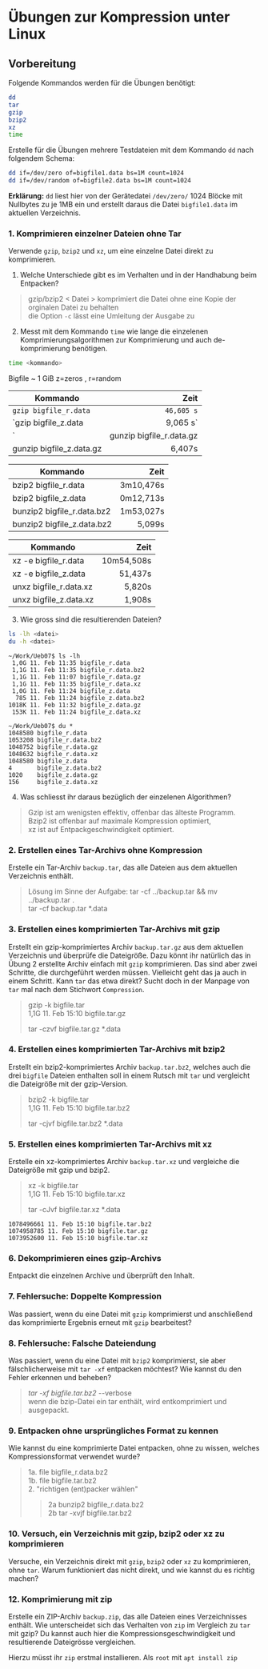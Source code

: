 # Übungen zur Kompression unter Linux

## Vorbereitung

Folgende Kommandos werden für die Übungen benötigt:
```bash
dd
tar
gzip
bzip2
xz
time
```

Erstelle für die Übungen mehrere Testdateien mit dem Kommando `dd` nach folgendem Schema:
```bash
dd if=/dev/zero of=bigfile1.data bs=1M count=1024
dd if=/dev/random of=bigfile2.data bs=1M count=1024
```
**Erklärung:** `dd` liest hier von der Gerätedatei `/dev/zero/` 1024 Blöcke mit Nullbytes zu je 1MB ein und erstellt daraus die Datei `bigfile1.data` im aktuellen Verzeichnis.

### 1. Komprimieren einzelner Dateien ohne Tar
Verwende `gzip`, `bzip2` und `xz`, um eine einzelne Datei direkt zu komprimieren. 

1. Welche Unterschiede gibt es im Verhalten und in der Handhabung beim Entpacken?  
> gzip/bzip2 < Datei > komprimiert die Datei ohne eine Kopie der orginalen Datei zu behalten  
> die Option `-c` lässt eine Umleitung der Ausgabe zu  
2. Messt mit dem Kommando `time` wie lange die einzelenen Komprimierungsalgorithmen zur Komprimierung und auch de-komprimierung benötigen.
```bash
time <kommando>
```

 Bigfile ~ 1 GiB z=zeros , r=random  

| Kommando | Zeit |
|----------|-----:|
| `gzip bigfile_r.data` |	`46,605 s` |
| `gzip bigfile_z.data 	     |    9,065 s` |
`| gunzip bigfile_r.data.gz   |    9,792s |` 
| gunzip bigfile_z.data.gz   |    6,407s | 

| Kommando | Zeit |
|----------|-----:|
| bzip2 bigfile_r.data      |  3m10,476s | 
| bzip2 bigfile_z.data      |  0m12,713s | 
| bunzip2 bigfile_r.data.bz2 | 1m53,027s | 
| bunzip2 bigfile_z.data.bz2 |    5,099s | 

| Kommando | Zeit |
|----------|-----:|
| xz -e bigfile_r.data 	  |   10m54,508s | 
| xz -e bigfile_z.data    |      51,437s | 
| unxz  bigfile_r.data.xz |       5,820s | 
| unxz  bigfile_z.data.xz |       1,908s | 


3. Wie gross sind die resultierenden Dateien? 
```bash
ls -lh <datei>
du -h <datei>
```

```
~/Work/Ueb07$ ls -lh
 1,0G 11. Feb 11:35 bigfile_r.data
 1,1G 11. Feb 11:35 bigfile_r.data.bz2
 1,1G 11. Feb 11:07 bigfile_r.data.gz
 1,1G 11. Feb 11:35 bigfile_r.data.xz
 1,0G 11. Feb 11:24 bigfile_z.data
  785 11. Feb 11:24 bigfile_z.data.bz2
1018K 11. Feb 11:32 bigfile_z.data.gz
 153K 11. Feb 11:24 bigfile_z.data.xz

~/Work/Ueb07$ du *
1048580 bigfile_r.data
1053208 bigfile_r.data.bz2
1048752 bigfile_r.data.gz
1048632 bigfile_r.data.xz
1048580 bigfile_z.data
4       bigfile_z.data.bz2
1020    bigfile_z.data.gz
156     bigfile_z.data.xz

```

4. Was schliesst ihr daraus bezüglich der einzelenen Algorithmen?

> Gzip ist am wenigsten effektiv, offenbar das älteste Programm.  
> Bzip2 ist offenbar auf maximale Kompression optimiert,  
> xz ist auf Entpackgeschwindigkeit optimiert.  

### 2. Erstellen eines Tar-Archivs ohne Kompression
Erstelle ein Tar-Archiv `backup.tar`, das alle Dateien aus dem aktuellen Verzeichnis enthält.

> Lösung im Sinne der Aufgabe: tar -cf ../backup.tar && mv ../backup.tar .  
> tar -cf backup.tar *.data  

### 3. Erstellen eines komprimierten Tar-Archivs mit gzip
Erstellt ein gzip-komprimiertes Archiv `backup.tar.gz` aus dem aktuellen 
Verzeichnis und überprüfe die Dateigröße. Dazu könnt ihr natürlich das in Übung 2 
erstellte Archiv einfach mit `gzip` komprimieren. Das sind aber zwei Schritte, die 
durchgeführt werden müssen. Vielleicht geht das ja auch in einem Schritt. Kann 
`tar` das etwa direkt? Sucht doch in der Manpage von `tar` mal nach dem Stichwort 
`Compression`.

> gzip -k bigfile.tar  
> 1,1G 11. Feb 15:10 bigfile.tar.gz  
>   
> tar -czvf bigfile.tar.gz *.data    

### 4. Erstellen eines komprimierten Tar-Archivs mit bzip2
Erstellt ein bzip2-komprimiertes Archiv `backup.tar.bz2`, welches auch die 
drei `bigfile` Dateien enthalten soll in einem Rutsch mit `tar` und vergleicht 
die Dateigröße mit der gzip-Version.

> bzip2 -k bigfile.tar  
> 1,1G 11. Feb 15:10 bigfile.tar.bz2  
>   
> tar -cjvf bigfile.tar.bz2 *.data   

### 5. Erstellen eines komprimierten Tar-Archivs mit xz
Erstelle ein xz-komprimiertes Archiv `backup.tar.xz` und vergleiche die 
Dateigröße mit gzip und bzip2.

> xz -k bigfile.tar  
> 1,1G 11. Feb 15:10 bigfile.tar.xz  
>   
> tar -cJvf bigfile.tar.xz *.data   


```
1078496661 11. Feb 15:10 bigfile.tar.bz2
1074958785 11. Feb 15:10 bigfile.tar.gz
1073952600 11. Feb 15:10 bigfile.tar.xz
```



### 6. Dekomprimieren eines gzip-Archivs
Entpackt die einzelnen Archive und überprüft den Inhalt.

### 7. Fehlersuche: Doppelte Kompression
Was passiert, wenn du eine Datei mit `gzip` komprimierst und anschließend das komprimierte Ergebnis 
erneut mit `gzip` bearbeitest?

>  

### 8. Fehlersuche: Falsche Dateiendung
Was passiert, wenn du eine Datei mit `bzip2` komprimierst, sie aber fälschlicherweise mit `tar -xf` entpacken 
möchtest? Wie kannst du den Fehler erkennen und beheben?

> *tar -xf bigfile.tar.bz2* --verbose  
> wenn die bzip-Datei ein tar enthält, wird entkomprimiert und ausgepackt.  


### 9. Entpacken ohne ursprüngliches Format zu kennen
Wie kannst du eine komprimierte Datei entpacken, ohne zu wissen, welches Kompressionsformat verwendet wurde?

> 1a. file bigfile_r.data.bz2   
> 1b. file bigfile.tar.bz2  
> 2. "richtigen (ent)packer wählen"  
>>  2a bunzip2 bigfile_r.data.bz2  
>>  2b tar -xvjf bigfile.tar.bz2  


### 10. Versuch, ein Verzeichnis mit gzip, bzip2 oder xz zu komprimieren
Versuche, ein Verzeichnis direkt mit `gzip`, `bzip2` oder `xz` zu komprimieren, ohne `tar`. 
Warum funktioniert das nicht direkt, und wie kannst du es richtig machen?

>  

### 12. Komprimierung mit zip
Erstelle ein ZIP-Archiv `backup.zip`, das alle Dateien eines Verzeichnisses enthält. 
Wie unterscheidet sich das Verhalten von `zip` im Vergleich zu `tar` mit gzip? 
Du kannst auch hier die Kompressionsgeschwindigkeit und resultierende Dateigrösse vergleichen.

Hierzu müsst ihr `zip` erstmal installieren. Als `root` mit `apt install zip`
